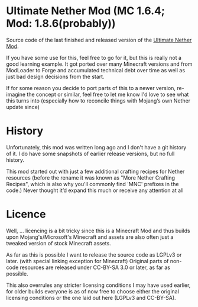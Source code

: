 # Ultimate Nether Mod (MC 1.6.4; Mod: 1.8.6(probably))
Source code of the last finished and released version of the
[Ultimate Nether Mod](https://www.minecraftforum.net/forums/mapping-and-modding-java-edition/minecraft-mods/1285649-1-6-4-forge-the-ultimate-nether-mod-ssp-smp).

If you have some use for this, feel free to go for it,
but this is really not a good learning example. It got
ported over many Minecraft versions and from ModLoader to Forge
and accumulated technical debt over time as well as just
bad design decisions from the start.

If for some reason you decide to port parts of this to a newer version,
re-imagine the concept or similar, feel free to let me know I'd love to see what
this turns into (especially how to reconcile things with Mojang’s own Nether update since)

# History
Unfortunately, this mod was written long ago and I don't have a git history of 
it. I do have some snapshots of earlier release versions, but no full history.

This mod started out with just a few additional crafting recipes for Nether 
resources (before the rename it was known as "More Nether Crafting Recipes", 
which is also why you'll commonly find 'MNC' prefixes in the code.)
Never thought it’d expand this much or receive any attention at all

# Licence
Well, … licencing is a bit tricky since this is a Minecraft Mod
and thus builds upon Mojang's/Microsoft's Minecraft and assets are
also often just a tweaked version of stock Minecraft assets.

As far as this is possible I want to release the source code as LGPLv3 or later.
(with special linking exception for Minecraft)
Original parts of non-code resources are released under CC-BY-SA 3.0 or later,
as far as possible.

This also overrules any stricter licensing conditions I may have used earlier, 
for older builds everyone is as of now free to choose either the original 
licensing conditions or the one laid out here (LGPLv3 and CC-BY-SA).
